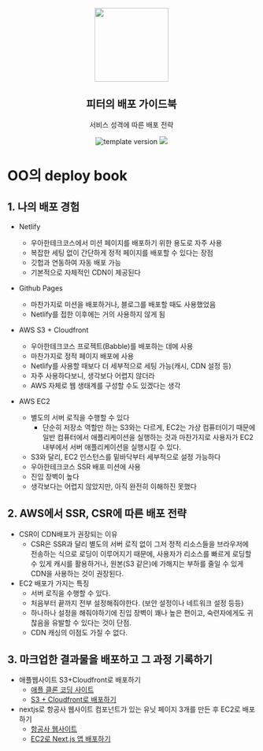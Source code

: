 <p align="middle" >
  <img width="150px;" src="https://upload.wikimedia.org/wikipedia/commons/thumb/9/93/Amazon_Web_Services_Logo.svg/1200px-Amazon_Web_Services_Logo.svg.png"/>
</p>
<h2 align="middle">피터의 배포 가이드북</h2>
<p align="middle">서비스 성격에 따른 배포 전략</p>
<p align="middle">
  <img src="https://img.shields.io/badge/version-1.0.0-blue?style=flat-square" alt="template version"/>
  <img src="https://img.shields.io/badge/license-MIT-brightgreen.svg?style=flat-square"/>
</p>

# OO의 deploy book

## 1. 나의 배포 경험

- Netlify

  - 우아한테크코스에서 미션 페이지를 배포하기 위한 용도로 자주 사용
  - 복잡한 세팅 없이 간단하게 정적 페이지를 배포할 수 있다는 장점
  - 깃헙과 연동하여 자동 배포 가능
  - 기본적으로 자체적인 CDN이 제공된다

- Github Pages

  - 마찬가지로 미션을 배포하거나, 블로그를 배포할 때도 사용했었음
  - Netlify를 접한 이후에는 거의 사용하지 않게 됨

- AWS S3 + Cloudfront

  - 우아한테크코스 프로젝트(Babble)를 배포하는 데에 사용
  - 마찬가지로 정적 페이지 배포에 사용
  - Netlify를 사용할 때보다 더 세부적으로 세팅 가능(캐시, CDN 설정 등)
  - 자주 사용하다보니, 생각보다 어렵지 않더라
  - AWS 자체로 웹 생태계를 구성할 수도 있겠다는 생각

- AWS EC2
  - 별도의 서버 로직을 수행할 수 있다
    - 단순히 저장소 역할만 하는 S3와는 다르게, EC2는 가상 컴퓨터이기 때문에 일반 컴퓨터에서 애플리케이션을 실행하는 것과 마찬가지로 사용자가 EC2 내부에서 서버 애플리케이션을 실행시킬 수 있다.
  - S3와 달리, EC2 인스턴스를 밑바닥부터 세부적으로 설정 가능하다
  - 우아한테크코스 SSR 배포 미션에 사용
  - 진입 장벽이 높다
  - 생각보다는 어렵지 않았지만, 아직 완전히 이해하진 못했다

## 2. AWS에서 SSR, CSR에 따른 배포 전략

- CSR이 CDN배포가 권장되는 이유
  - CSR은 SSR과 달리 별도의 서버 로직 없이 그저 정적 리소스들을 브라우저에 전송하는 식으로 로딩이 이루어지기 때문에, 사용자가 리소스를 빠르게 로딩할 수 있게 캐시를 활용하거나, 원본(S3 같은)에 가해지는 부하를 줄일 수 있게 CDN을 사용하는 것이 권장된다.
- EC2 배포가 가지는 특징
  - 서버 로직을 수행할 수 있다.
  - 처음부터 끝까지 전부 설정해줘야한다. (보안 설정이나 네트워크 설정 등등)
  - 하나하나 설정을 해줘야하기에 진입 장벽이 꽤나 높은 편이고, 숙련자에게도 귀찮음을 유발할 수 있다는 것이 단점.
  - CDN 캐싱의 이점도 가질 수 없다.

## 3. 마크업한 결과물을 배포하고 그 과정 기록하기

- 애플웹사이트 S3+Cloudfront로 배포하기
  - [애플 클론 코딩 사이트](https://d2y55jdkou1vjp.cloudfront.net/)
  - [S3 + Cloudfront로 배포하기](https://iborymagic.tistory.com/95)
- nextjs로 항공사 웹사이트 컴포넌트가 있는 유닛 페이지 3개를 만든 후 EC2로 배포하기
  - [항공사 웹사이트](http://ec2-3-34-137-30.ap-northeast-2.compute.amazonaws.com/)
  - [EC2로 Next.js 앱 배포하기](https://iborymagic.tistory.com/103)
